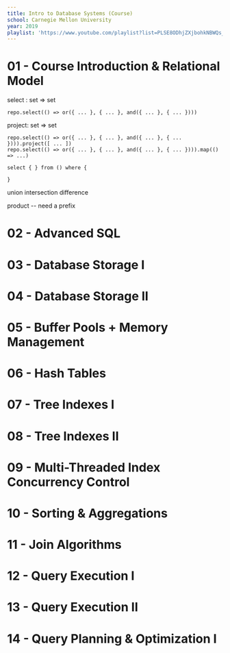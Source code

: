 ```yaml
---
title: Intro to Database Systems (Course)
school: Carnegie Mellon University
year: 2019
playlist: 'https://www.youtube.com/playlist?list=PLSE8ODhjZXjbohkNBWQs_otTrBTrjyohi'
---
```


# 01 - Course Introduction & Relational Model

select : set => set

```
repo.select(() => or({ ... }, { ... }, and({ ... }, { ... })))
```

project: set => set

```
repo.select(() => or({ ... }, { ... }, and({ ... }, { ... }))).project([ ... ])
repo.select(() => or({ ... }, { ... }, and({ ... }, { ... }))).map(() => ...)
```

```
select { } from () where {

}
```

union
intersection
difference

product -- need a prefix

# 02 - Advanced SQL
# 03 - Database Storage I
# 04 - Database Storage II
# 05 - Buffer Pools + Memory Management
# 06 - Hash Tables
# 07 - Tree Indexes I
# 08 - Tree Indexes II
# 09 - Multi-Threaded Index Concurrency Control
# 10 - Sorting & Aggregations
# 11 - Join Algorithms
# 12 - Query Execution I
# 13 - Query Execution II
# 14 - Query Planning & Optimization I
